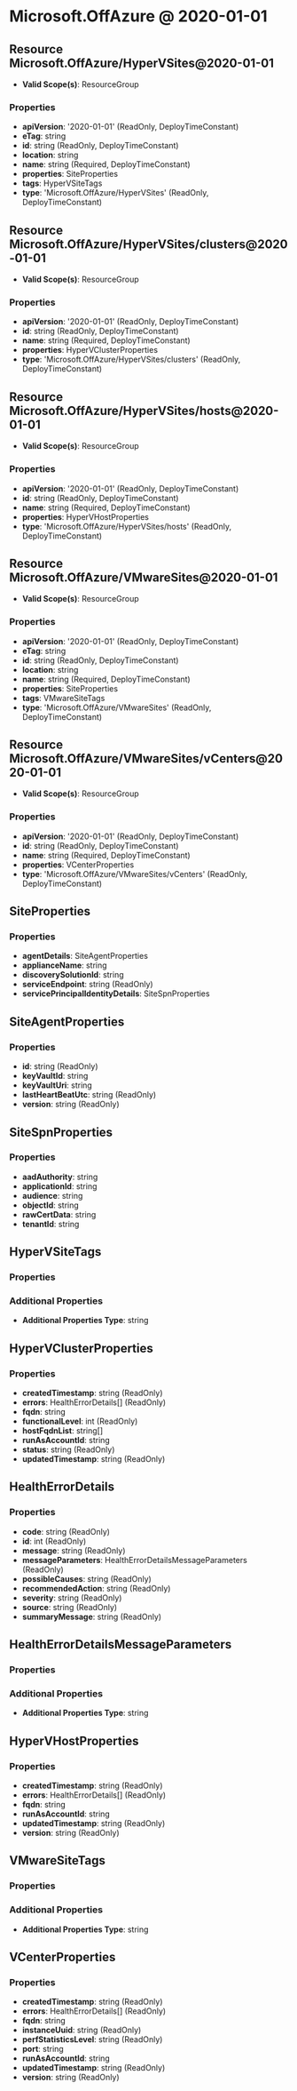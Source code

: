 # Microsoft.OffAzure @ 2020-01-01

## Resource Microsoft.OffAzure/HyperVSites@2020-01-01
* **Valid Scope(s)**: ResourceGroup
### Properties
* **apiVersion**: '2020-01-01' (ReadOnly, DeployTimeConstant)
* **eTag**: string
* **id**: string (ReadOnly, DeployTimeConstant)
* **location**: string
* **name**: string (Required, DeployTimeConstant)
* **properties**: SiteProperties
* **tags**: HyperVSiteTags
* **type**: 'Microsoft.OffAzure/HyperVSites' (ReadOnly, DeployTimeConstant)

## Resource Microsoft.OffAzure/HyperVSites/clusters@2020-01-01
* **Valid Scope(s)**: ResourceGroup
### Properties
* **apiVersion**: '2020-01-01' (ReadOnly, DeployTimeConstant)
* **id**: string (ReadOnly, DeployTimeConstant)
* **name**: string (Required, DeployTimeConstant)
* **properties**: HyperVClusterProperties
* **type**: 'Microsoft.OffAzure/HyperVSites/clusters' (ReadOnly, DeployTimeConstant)

## Resource Microsoft.OffAzure/HyperVSites/hosts@2020-01-01
* **Valid Scope(s)**: ResourceGroup
### Properties
* **apiVersion**: '2020-01-01' (ReadOnly, DeployTimeConstant)
* **id**: string (ReadOnly, DeployTimeConstant)
* **name**: string (Required, DeployTimeConstant)
* **properties**: HyperVHostProperties
* **type**: 'Microsoft.OffAzure/HyperVSites/hosts' (ReadOnly, DeployTimeConstant)

## Resource Microsoft.OffAzure/VMwareSites@2020-01-01
* **Valid Scope(s)**: ResourceGroup
### Properties
* **apiVersion**: '2020-01-01' (ReadOnly, DeployTimeConstant)
* **eTag**: string
* **id**: string (ReadOnly, DeployTimeConstant)
* **location**: string
* **name**: string (Required, DeployTimeConstant)
* **properties**: SiteProperties
* **tags**: VMwareSiteTags
* **type**: 'Microsoft.OffAzure/VMwareSites' (ReadOnly, DeployTimeConstant)

## Resource Microsoft.OffAzure/VMwareSites/vCenters@2020-01-01
* **Valid Scope(s)**: ResourceGroup
### Properties
* **apiVersion**: '2020-01-01' (ReadOnly, DeployTimeConstant)
* **id**: string (ReadOnly, DeployTimeConstant)
* **name**: string (Required, DeployTimeConstant)
* **properties**: VCenterProperties
* **type**: 'Microsoft.OffAzure/VMwareSites/vCenters' (ReadOnly, DeployTimeConstant)

## SiteProperties
### Properties
* **agentDetails**: SiteAgentProperties
* **applianceName**: string
* **discoverySolutionId**: string
* **serviceEndpoint**: string (ReadOnly)
* **servicePrincipalIdentityDetails**: SiteSpnProperties

## SiteAgentProperties
### Properties
* **id**: string (ReadOnly)
* **keyVaultId**: string
* **keyVaultUri**: string
* **lastHeartBeatUtc**: string (ReadOnly)
* **version**: string (ReadOnly)

## SiteSpnProperties
### Properties
* **aadAuthority**: string
* **applicationId**: string
* **audience**: string
* **objectId**: string
* **rawCertData**: string
* **tenantId**: string

## HyperVSiteTags
### Properties
### Additional Properties
* **Additional Properties Type**: string

## HyperVClusterProperties
### Properties
* **createdTimestamp**: string (ReadOnly)
* **errors**: HealthErrorDetails[] (ReadOnly)
* **fqdn**: string
* **functionalLevel**: int (ReadOnly)
* **hostFqdnList**: string[]
* **runAsAccountId**: string
* **status**: string (ReadOnly)
* **updatedTimestamp**: string (ReadOnly)

## HealthErrorDetails
### Properties
* **code**: string (ReadOnly)
* **id**: int (ReadOnly)
* **message**: string (ReadOnly)
* **messageParameters**: HealthErrorDetailsMessageParameters (ReadOnly)
* **possibleCauses**: string (ReadOnly)
* **recommendedAction**: string (ReadOnly)
* **severity**: string (ReadOnly)
* **source**: string (ReadOnly)
* **summaryMessage**: string (ReadOnly)

## HealthErrorDetailsMessageParameters
### Properties
### Additional Properties
* **Additional Properties Type**: string

## HyperVHostProperties
### Properties
* **createdTimestamp**: string (ReadOnly)
* **errors**: HealthErrorDetails[] (ReadOnly)
* **fqdn**: string
* **runAsAccountId**: string
* **updatedTimestamp**: string (ReadOnly)
* **version**: string (ReadOnly)

## VMwareSiteTags
### Properties
### Additional Properties
* **Additional Properties Type**: string

## VCenterProperties
### Properties
* **createdTimestamp**: string (ReadOnly)
* **errors**: HealthErrorDetails[] (ReadOnly)
* **fqdn**: string
* **instanceUuid**: string (ReadOnly)
* **perfStatisticsLevel**: string (ReadOnly)
* **port**: string
* **runAsAccountId**: string
* **updatedTimestamp**: string (ReadOnly)
* **version**: string (ReadOnly)

